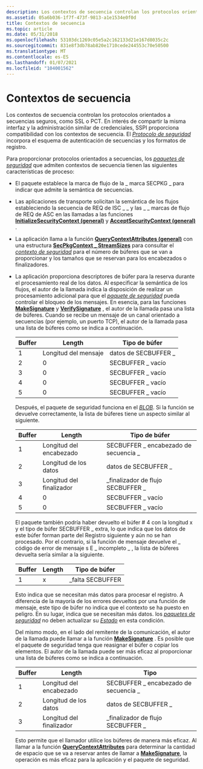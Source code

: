 ```yaml
---
description: Los contextos de secuencia controlan los protocolos orientados a secuencias seguros, como SSL o PCT.
ms.assetid: 05a6b036-1f7f-473f-9813-a1e1534e0f0d
title: Contextos de secuencia
ms.topic: article
ms.date: 05/31/2018
ms.openlocfilehash: 53103dc1269c05e5a2c162133d21e167d8035c2c
ms.sourcegitcommit: 831e8f3db78ab820e1710cede244553c70e50500
ms.translationtype: MT
ms.contentlocale: es-ES
ms.lasthandoff: 01/07/2021
ms.locfileid: "104001562"
---
```

# <a name="stream-contexts"></a>Contextos de secuencia

Los contextos de secuencia controlan los protocolos orientados a secuencias seguros, como SSL o PCT. En interés de compartir la misma interfaz y la administración similar de credenciales, SSPI proporciona compatibilidad con los contextos de secuencia. El [*Protocolo de seguridad*](../secgloss/s-gly.md) incorpora el esquema de autenticación de secuencias y los formatos de registro.

Para proporcionar protocolos orientados a secuencias, los [*paquetes de seguridad*](../secgloss/s-gly.md) que admiten contextos de secuencia tienen las siguientes características de proceso:

-   El paquete establece la marca de flujo de la \_ marca SECPKG \_ para indicar que admite la semántica de secuencias.
-   Las aplicaciones de transporte solicitan la semántica de los flujos estableciendo la secuencia de REQ de ISC \_ \_ y las \_ \_ marcas de flujo de REQ de ASC en las llamadas a las funciones [**InitializeSecurityContext (general)**](/windows/win32/api/sspi/nf-sspi-initializesecuritycontexta) y [**AcceptSecurityContext (general)**](/windows/win32/api/sspi/nf-sspi-acceptsecuritycontext) .
-   La aplicación llama a la función [**QueryContextAttributes (general)**](/windows/win32/api/sspi/nf-sspi-querycontextattributesa) con una estructura [**SecPkgContext \_ StreamSizes**](/windows/desktop/api/Sspi/ns-sspi-secpkgcontext_streamsizes) para consultar el [*contexto de seguridad*](../secgloss/s-gly.md) para el número de búferes que se van a proporcionar y los tamaños que se reservan para los encabezados o finalizadores.
-   La aplicación proporciona descriptores de búfer para la reserva durante el procesamiento real de los datos. Al especificar la semántica de los flujos, el autor de la llamada indica la disposición de realizar un procesamiento adicional para que el [*paquete de seguridad*](../secgloss/s-gly.md) pueda controlar el bloqueo de los mensajes. En esencia, para las funciones [**MakeSignature**](/windows/desktop/api/Sspi/nf-sspi-makesignature) y [**VerifySignature**](/windows/desktop/api/Sspi/nf-sspi-verifysignature) , el autor de la llamada pasa una lista de búferes. Cuando se recibe un mensaje de un canal orientado a secuencias (por ejemplo, un puerto TCP), el autor de la llamada pasa una lista de búferes como se indica a continuación.

    | Buffer | Length         | Tipo de búfer      |
    |--------|----------------|------------------|
    | 1      | Longitud del mensaje | datos de SECBUFFER \_  |
    | 2      | 0              | SECBUFFER \_ vacío |
    | 3      | 0              | SECBUFFER \_ vacío |
    | 4      | 0              | SECBUFFER \_ vacío |
    | 5      | 0              | SECBUFFER \_ vacío |

    

     

    Después, el paquete de seguridad funciona en el [*BLOB*](../secgloss/b-gly.md). Si la función se devuelve correctamente, la lista de búferes tiene un aspecto similar al siguiente.

    

    | Buffer | Length         | Tipo de búfer                |
    |--------|----------------|----------------------------|
    | 1      | Longitud del encabezado  | SECBUFFER \_ encabezado de secuencia \_  |
    | 2      | Longitud de los datos    | datos de SECBUFFER \_            |
    | 3      | Longitud del finalizador | \_finalizador de flujo SECBUFFER \_ |
    | 4      | 0              | SECBUFFER \_ vacío           |
    | 5      | 0              | SECBUFFER \_ vacío           |

    

     

    El paquete también podría haber devuelto el búfer \# 4 con la longitud x y el tipo de búfer SECBUFFER \_ extra, lo que indica que los datos de este búfer forman parte del Registro siguiente y aún no se han procesado. Por el contrario, si la función de mensaje devuelve el \_ código de error de mensaje s E \_ incompleto \_ , la lista de búferes devuelta sería similar a la siguiente.

    

    | Buffer | Length | Tipo de búfer        |
    |--------|--------|--------------------|
    | 1      | x      | \_falta SECBUFFER |

    

     

    Esto indica que se necesitan más datos para procesar el registro. A diferencia de la mayoría de los errores devueltos por una función de mensaje, este tipo de búfer no indica que el contexto se ha puesto en peligro. En su lugar, indica que se necesitan más datos. los [*paquetes de seguridad*](../secgloss/s-gly.md) no deben actualizar su [*Estado*](../secgloss/s-gly.md) en esta condición.

    Del mismo modo, en el lado del remitente de la comunicación, el autor de la llamada puede llamar a la función [**MakeSignature**](/windows/desktop/api/Sspi/nf-sspi-makesignature) . Es posible que el paquete de seguridad tenga que reasignar el búfer o copiar los elementos. El autor de la llamada puede ser más eficaz al proporcionar una lista de búferes como se indica a continuación.

    

    | Buffer | Length         | Tipo                       |
    |--------|----------------|----------------------------|
    | 1      | Longitud del encabezado  | SECBUFFER \_ encabezado de secuencia \_  |
    | 2      | Longitud de los datos    | datos de SECBUFFER \_            |
    | 3      | Longitud del finalizador | \_finalizador de flujo SECBUFFER \_ |

    

     

    Esto permite que el llamador utilice los búferes de manera más eficaz. Al llamar a la función [**QueryContextAttributes**](/windows/win32/api/sspi/nf-sspi-querycontextattributesa) para determinar la cantidad de espacio que se va a reservar antes de llamar a [**MakeSignature**](/windows/desktop/api/Sspi/nf-sspi-makesignature), la operación es más eficaz para la aplicación y el paquete de seguridad.

 

 
